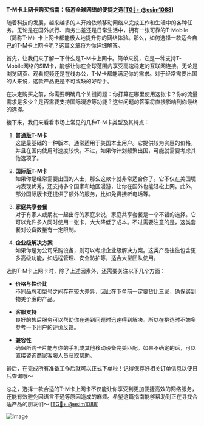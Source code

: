 **T-M卡上网卡购买指南：畅游全球网络的便捷之选[[TG💪+ @esim1088](https://t.me/s/esim1088)]**

随着科技的发展，越来越多的人开始依赖移动网络来完成工作和生活中的各种任务。无论是在国外旅行、商务出差还是日常生活中，拥有一张可靠的T-Mobile（简称T-M）卡上网卡都能极大地提升你的网络体验。那么，如何选择一款适合自己的T-M卡上网卡呢？这篇文章将为你详细解答。

首先，让我们来了解一下什么是T-M卡上网卡。简单来说，它是一种支持T-Mobile网络的SIM卡，能够让你在全球范围内享受高速稳定的互联网连接。无论是浏览网页、观看视频还是在线办公，T-M卡都能满足你的需求。对于经常需要出国的人来说，这款产品更是不可或缺的好帮手。

在决定购买之前，你需要明确几个关键问题：你打算在哪里使用这张卡？你的流量需求是多少？是否需要支持国际漫游等功能？这些问题的答案将直接影响到你最终的选择。

接下来，我们来看看市场上常见的几种T-M卡类型及其特点：

1. **普通版T-M卡**  
   这是最基础的一种版本，通常适用于美国本土用户。它提供较为实惠的价格，并且在国内使用时速度较快。不过，如果你计划频繁出国，可能就需要考虑其他选项了。

2. **国际版T-M卡**  
   如果你是经常需要出国的人士，那么这款卡就非常适合你了。它不仅在美国境内表现优秀，还支持多个国家和地区漫游，让你在国外也能轻松上网。此外，部分国际版卡还提供了额外的服务，比如免费接听电话等。

3. **家庭共享套餐**  
   对于有家人或朋友一起出行的家庭来说，家庭共享套餐是一个不错的选择。它可以允许多人同时使用一张卡，大大降低了成本。不过需要注意的是，这类套餐对设备数量有一定限制。

4. **企业级解决方案**  
   如果你是为公司采购设备，则可以考虑企业级解决方案。这类产品往往包含更多高级功能，如远程管理、安全防护等，适合大型团队使用。

选购T-M卡上网卡时，除了上述因素外，还需要关注以下几个方面：

- **价格与性价比**  
  不同品牌和型号之间存在较大差异，因此在下单前一定要货比三家，确保买到物美价廉的产品。

- **客服支持**  
  良好的售后服务可以帮助你在遇到问题时迅速得到解决。所以在挑选时不妨多参考一下用户的评价反馈。

- **兼容性**  
  确保所购卡片能与你的手机或其他移动设备完美匹配。如果不确定的话，可以直接咨询商家客服人员获取帮助。

最后，在完成所有准备工作后就可以正式下单啦！记得保存好相关订单信息以便日后查询哦～

总之，选择一款合适的T-M卡上网卡不仅能让你享受到更加便捷高效的网络服务，还能有效避免因语言不通等原因造成的麻烦。希望这篇指南能够帮助到正在寻找合适产品的朋友们～ [[TG💪+ @esim1088](https://t.me/s/esim1088)]  

![Image](https://i.postimg.cc/4NQfJmqS/Snipaste-2025-05-13-00-14-12.png)
